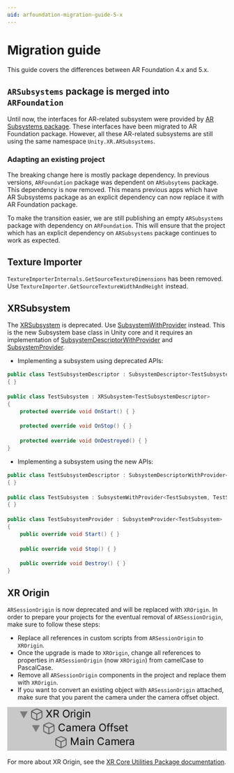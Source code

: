 ```yaml
---
uid: arfoundation-migration-guide-5-x
---
```

# Migration guide

This guide covers the differences between AR Foundation 4.x and 5.x.

## `ARSubsystems` package is merged into `ARFoundation`

Until now, the interfaces for AR-related subsystem were provided by [AR Subsystems package](https://docs.unity3d.com/Packages/com.unity.xr.arsubsystems@4.2?subfolder=/manual/). These interfaces have been migrated to AR Foundation package. However, all these AR-related subsystems are still using the same namespace `Unity.XR.ARSubsystems`.

### Adapting an existing project

The breaking change here is mostly package dependency. In previous versions, `ARFoundation` package was dependent on `ARSubsytems` package. This dependency is now removed. This means previous apps which have AR Subsystems package as an explicit dependency can now replace it with AR Foundation package.

To make the transition easier, we are still publishing an empty `ARSubsystems` package with dependency on `ARFoundation`. This will ensure that the project which has an explicit dependency on `ARSubsystems` package continues to work as expected.

## Texture Importer ##

`TextureImporterInternals.GetSourceTextureDimensions` has been removed. Use `TextureImporter.GetSourceTextureWidthAndHeight` instead.

## XRSubsystem ##

The [XRSubsystem](xref:UnityEngine.XR.ARSubsystems.XRSubsystem%601) is deprecated. Use [SubsystemWithProvider](xref:UnityEngine.SubsystemsImplementation.SubsystemWithProvider) instead. This is the new Subsystem base class in Unity core and it requires an implementation of [SubsystemDescriptorWithProvider](xref:UnityEngine.SubsystemsImplementation.SubsystemDescriptorWithProvider) and [SubsystemProvider](xref:UnityEngine.SubsystemsImplementation.SubsystemProvider).

- Implementing a subsystem using deprecated APIs:

```c#
public class TestSubsystemDescriptor : SubsystemDescriptor<TestSubsystem>
{ }

public class TestSubsystem : XRSubsystem<TestSubsystemDescriptor>
{
    protected override void OnStart() { }

    protected override void OnStop() { }

    protected override void OnDestroyed() { }
}
```

- Implementing a subsystem using the new APIs:

```c#
public class TestSubsystemDescriptor : SubsystemDescriptorWithProvider<TestSubsystem, TestSubsystemProvider>
{ }

public class TestSubsystem : SubsystemWithProvider<TestSubsystem, TestSubsystemDescriptor, TestSubsystemProvider>
{ }

public class TestSubsystemProvider : SubsystemProvider<TestSubsystem>
{
    public override void Start() { }

    public override void Stop() { }

    public override void Destroy() { }
}
```

## XR Origin ##

`ARSessionOrigin` is now deprecated and will be replaced with `XROrigin`. In order to prepare your projects for the eventual removal of `ARSessionOrigin`, make sure to follow these steps:

- Replace all references in custom scripts from `ARSessionOrigin` to `XROrigin`.
- Once the upgrade is made to `XROrigin`, change all references to properties in `ARSessionOrigin` (now `XROrigin`) from camelCase to PascalCase.
- Remove all `ARSessionOrigin` components in the project and replace them with `XROrigin`.
- If you want to convert an existing object with `ARSessionOrigin` attached, make sure that you parent the camera under the camera offset object.

![XR Origin Hierarchy](images/xr-origin-hierarchy.png "XR Origin Hierarchy")

For more about XR Origin, see the [XR Core Utilities Package documentation](xref:xr-core-utils-xr-origin).
